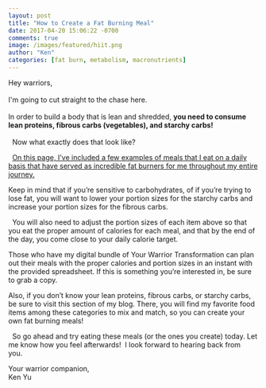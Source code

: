 ```yaml
---
layout: post
title: "How to Create a Fat Burning Meal"
date: 2017-04-20 15:06:22 -0700
comments: true
image: /images/featured/hiit.png
author: "Ken"
categories: [fat burn, metabolism, macronutrients]
---
```


Hey warriors,<br/>
<br/>
I'm going to cut straight to the chase here.<br/>
<br/>
In order to build a body that is lean and shredded, **you need to consume lean proteins, fibrous carbs (vegetables), and starchy carbs!**<br/>
<br/>
  Now what exactly does that look like?<br/>

  [On this page, I've included a few examples of meals that I eat on a daily basis that have served as incredible fat burners for me throughout my entire journey.](/food-sources "Food Sources")

Keep in mind that if you’re sensitive to carbohydrates, of if you’re trying to lose fat, you will want to lower your portion sizes for the starchy carbs and increase your portion sizes for the fibrous carbs.

  You will also need to adjust the portion sizes of each item above so that you eat the proper amount of calories for each meal, and that by the end of the day, you come close to your daily calorie target.  

Those who have my digital bundle of Your Warrior Transformation can plan out their meals with the proper calories and portion sizes in an instant with the provided spreadsheet. If this is something you’re interested in, be sure to grab a copy.  

Also, if you don’t know your lean proteins, fibrous carbs, or starchy carbs, be sure to visit this section of my blog. There, you will find my favorite food items among these categories to mix and match, so you can create your own fat burning meals!

  So go ahead and try eating these meals (or the ones you create) today. Let me know how you feel afterwards!  I look forward to hearing back from you.  

Your warrior companion, <br/>
Ken Yu 
